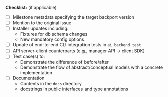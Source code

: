 <!--
Please precisely, concisely, and concretely describe what this PR changes, the rationale behind codes,
and how it affects the users and other developers.
-->

**Checklist:** (if applicable)

- [ ] Milestone metadata specifying the target backport version
- [ ] Mention to the original issue
- [ ] Installer updates including:
  - Fixtures for db schema changes
  - New mandatory config options
- [ ] Update of end-to-end CLI integration tests in `ai.backend.test`
- [ ] API server-client counterparts (e.g., manager API -> client SDK)
- [ ] Test case(s) to:
  - Demonstrate the difference of before/after
  - Demonstrate the flow of abstract/conceptual models with a concrete implementation
- [ ] Documentation
  - Contents in the `docs` directory
  - docstrings in public interfaces and type annotations
